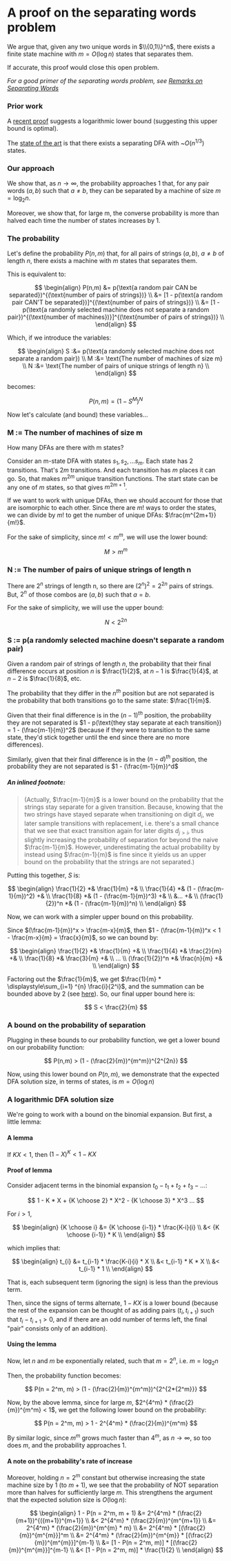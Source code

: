 # A proof on the separating words problem

We argue that, given any two unique words in $\\{0,1\\}^n$, there exists a finite state machine with $m = O(\log n)$ states that separates them. 

If accurate, this proof would close this open problem.

_For a good primer of the separating words problem, see [Remarks on Separating Words](http://web.mit.edu/dwilson/www/papers/desw.pdf)_

### Prior work
A [recent proof](https://link.springer.com/chapter/10.1007/978-3-031-07469-1_13) suggests a logarithmic lower bound (suggesting this upper bound is optimal).

The [state of the art](http://people.maths.ox.ac.uk/~chase/swtr.pdf) is that there exists a separating DFA with ~${O}(n^{1/3})$ states.

### Our approach
We show that, as $n\rightarrow\infty$, the probability approaches 1 that, for any pair words $(a, b)$ such that $a \neq b$, they can be separated by a machine of size $m = \log_{2} n$.

Moreover, we show that, for large m, the converse probability is more than halved each time the number of states increases by 1.

### The probability

Let's define the probability $P(n, m)$ that, for all pairs of strings $(a, b)\text{, }a \neq b$ of length $n$, there exists a machine with $m$ states that separates them.

This is equivalent to:

$$
\begin{align}
P(n,m) &= p(\text{a random pair CAN be separated})^{(\text{number of pairs of strings})} \\
       &= [1 - p(\text{a random pair CAN'T be separated})]^{(\text{number of pairs of strings})} \\
       &= [1 - p(\text{a randomly selected machine does not separate a random pair})^{(\text{number of machines})}]^{(\text{number of pairs of strings})} \\
\end{align}       
$$

Which, if we introduce the variables:

$$
\begin{align}
  S :&= p(\text{a randomly selected machine does not separate a random pair}) \\
  M :&= \text{The number of machines of size m} \\
  N :&= \text{The number of pairs of unique strings of length n} \\
\end{align}  
$$

becomes:

$$
P(n,m) = (1 - S^M)^N
$$

Now let's calculate (and bound) these variables...

### M := The number of machines of size m
How many DFAs are there with m states?

Consider an m-state DFA with states $s_1, s_2, ... s_m$. Each state has $2$ transitions. That's $2m$ transitions. And each transition has $m$ places it can go. So, that makes $m^{2m}$ unique transition functions. The start state can be any one of $m$ states, so that gives $m^{2m+1}$.

If we want to work with unique DFAs, then we should account for those that are isomorphic to each other. Since there are $m!$ ways to order the states, we can divide by $m!$ to get the number of unique DFAs: $\frac{m^{2m+1}}{m!}$.

For the sake of simplicity, since $m! < m^m$, we will use the lower bound:

$$
M > m^m
$$

### N := The number of pairs of unique strings of length n
There are $2^n$ strings of length n, so there are $(2^n)^2 = 2^{2n}$ pairs of strings. But, $2^n$ of those combos are $(a, b) \text{ such that } a = b$. 

For the sake of simplicity, we will use the upper bound:

$$
N < 2^{2n}
$$

### S := p(a randomly selected machine doesn't separate a random pair)

Given a random pair of strings of length $n$, the probability that their final difference occurs at position $n$ is $\frac{1}{2}$, at $n-1$ is $\frac{1}{4}$, at $n-2$ is $\frac{1}{8}$, etc.

The probability that they differ in the $n^{th}$ position but are not separated is the probability that both transitions go to the same state: $\frac{1}{m}$.

Given that their final difference is in the $(n-1)^{th}$ position, the probability they are not separated is $1 - p(\text{they stay separate at each transition}) = 1 - (\frac{m-1}{m})^2$ (because if they were to transition to the same state, they'd stick together until the end since there are no more differences).

Similarly, given that their final difference is in the $(n-d)^{th}$ position, the probability they are not separated is $1 - (\frac{m-1}{m})^d$

##### An inlined footnote:
> (Actually, $\frac{m-1}{m}$ is a lower bound on the probability that the strings stay separate for a given transition. Because, knowing that the two strings have stayed separate when transitioning on digit $d_i$, we later sample transitions with replacement, i.e. there's a small chance that we see that exact transition again for later digits $d_{j > i}$, thus slightly increasing the probability of separation for beyond the naive $\frac{m-1}{m}$. However, underestimating the actual probability by instead using $\frac{m-1}{m}$ is fine since it yields us an upper bound on the probability that the strings are not separated.)

Putting this together, $S$ is:

$$
\begin{align}
\frac{1}{2} *& \frac{1}{m} +& \\
\frac{1}{4} *& (1 - (\frac{m-1}{m})^2) +& \\
\frac{1}{8} *& (1 - (\frac{m-1}{m})^3) +& \\
 &... +& \\
(\frac{1}{2})^n *& (1 - (\frac{m-1}{m})^n) \\
\end{align}
$$

Now, we can work with a simpler upper bound on this probability.

Since $(\frac{m-1}{m})^x > \frac{m-x}{m}$, then $1 - (\frac{m-1}{m})^x < 1 - \frac{m-x}{m} = \frac{x}{m}$, so we can bound by:

$$
\begin{align}
\frac{1}{2} *& \frac{1}{m} +& \\
\frac{1}{4} *& \frac{2}{m} +& \\
\frac{1}{8} *& \frac{3}{m} +& \\
... \\
(\frac{1}{2})^n *& \frac{n}{m} +& \\
\end{align}
$$

Factoring out the $\frac{1}{m}$, we get $\frac{1}{m} * \displaystyle\sum_{i=1} ^{n} \frac{i}{2^i}$, and the summation can be bounded above by 2 (see [here](https://www.quora.com/How-do-you-evaluate-the-sum-of-n-2-n-from-n-1-to-infinity)). So, our final upper bound here is:

$$
S < \frac{2}{m}
$$

### A bound on the probability of separation
Plugging in these bounds to our probability function, we get a lower bound on our probability function:

$$
P(n,m) > (1 - (\frac{2}{m})^{m^m})^{2^{2n}} 
$$

Now, using this lower bound on $P(n,m)$, we demonstrate that the expected DFA solution size, in terms of states, is $m = O(\log n)$

### A logarithmic DFA solution size
We're going to work with a bound on the binomial expansion. But first, a little lemma:

#### A lemma
If $KX<1$, then $(1 - X)^K < 1 - KX$

#### Proof of lemma
Consider adjacent terms in the binomial expansion $t_0 - t_1 + t_2 + t_3 - ...$:

$$
1 - K * X + {K \choose 2} * X^2 - {K \choose 3} * X^3 ...
$$

For $i > 1$, 

$$
\begin{align}
{K \choose i} &= {K \choose {i-1}} * \frac{K-i}{i} \\
              &< {K \choose {i-1}} * K \\
\end{align}
$$

which implies that: 

$$
\begin{align}
t_{i} &= t_{i-1} * \frac{K-i}{i} * X \\
      &< t_{i-1} * K * X \\
      &< t_{i-1} * 1 \\
\end{align}      
$$

That is, each subsequent term (ignoring the sign) is less than the previous term.

Then, since the signs of terms alternate, $1 - KX$ is a lower bound (because the rest of the expansion can be thought of as adding pairs $(t_i,t_{i+1})$ such that $t_i-t_{i+1} > 0$, and if there are an odd number of terms left, the final "pair" consists only of an addition).

#### Using the lemma

Now, let $n$ and $m$ be exponentially related, such that $m = 2^n$, i.e. $m = \log_2 n$

Then, the probability function becomes:

$$
P(n = 2^m, m) > (1 - (\frac{2}{m})^{m^m})^{2^{2*{2^m}}} 
$$

Now, by the above lemma, since for large $m$, $2^{4^m} * (\frac{2}{m})^{m^m} < 1$, we get the following lower bound on the probability:

$$
P(n = 2^m, m) > 1 - 2^{4^m} * (\frac{2}{m})^{m^m}
$$

By similar logic, since $m^m$ grows much faster than $4^m$, as $n\rightarrow\infty$, so too does $m$, and the probability approaches $1$.

#### A note on the probability's rate of increase

Moreover, holding $n = 2^m$ constant but otherwise increasing the state machine size by 1 (to $m+1$), we see that the probability of NOT separation more than halves for sufficiently large $m$. This strengthens the argument that the expected solution size is $O(\log n)$:

$$
\begin{align}
1 - P(n = 2^m, m + 1) &= 2^{4^m} * (\frac{2}{m+1})^{({m+1})^{m+1}} \\
                  &< 2^{4^m} * (\frac{2}{m})^{m^{m+1}} \\
                  &= 2^{4^m} * (\frac{2}{m})^{m^{m} * m} \\
                  &= 2^{4^m} * [(\frac{2}{m})^{m^{m}}]^m \\
                  &= 2^{4^m} * (\frac{2}{m})^{m^{m}} * [(\frac{2}{m})^{m^{m}}]^{m-1} \\
                  &= [1 - P(n = 2^m, m)] * [(\frac{2}{m})^{m^{m}}]^{m-1} \\
                  &< [1 - P(n = 2^m, m)] * \frac{1}{2} \\      
\end{align}
$$




